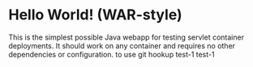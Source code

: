 Hello World! (WAR-style)
===============

This is the simplest possible Java webapp for testing servlet container deployments.  It should work on any container and requires no other dependencies or configuration.
to use git hookup test-1
test-1
